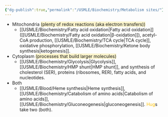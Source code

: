 ```yaml
---
{"dg-publish":true,"permalink":"/USMLE/Biochemistry/Metabolism sites/"}
---
```


- Mitochondria <span style="background:rgba(240, 200, 0, 0.2)">(plenty of redox reactions (aka electron transfers))</span>
	- [[USMLE/Biochemistry/Fatty acid oxidation\|Fatty acid oxidation]] ([[USMLE/Biochemistry/Fatty acid oxidation\|β-oxidation]]), acetyl-CoA production, [[USMLE/Biochemistry/TCA cycle\|TCA cycle]], oxidative phosphorylation, [[USMLE/Biochemistry/Ketone body synthesis\|ketogenesis]].
- Cytoplasm <span style="background:rgba(240, 200, 0, 0.2)">(processes that build larger molecules)</span>
	- [[USMLE/Biochemistry/Glycolysis\|Glycolysis]], [[USMLE/Biochemistry/HMP shunt\|HMP shunt]], and synthesis of cholesterol (SER), proteins (ribosomes, RER), fatty acids, and nucleotides.
- Both
	- [[USMLE/Blood/Heme synthesis\|Heme synthesis]], [[USMLE/Biochemistry/Catabolism of amino acids\|Catabolism of amino acids]], [[USMLE/Biochemistry/Gluconeogenesis\|gluconeogenesis]]. <font color="#ffc000">Hug</font>s take two (both).
